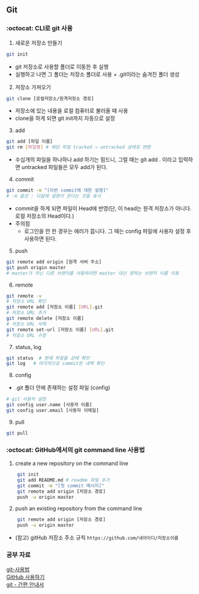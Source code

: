 
## Git
### :octocat: CLI로 git 사용
1. 새로운 저장소 만들기
```bash
git init
```
* git 저장소로 사용할 폴더로 이동한 후 실행
* 실행하고 나면 그 폴더는 저장소 폴더로 사용 + .git이라는 숨겨진 폴더 생성
2. 저장소 가져오기
```bash
git clone [로컬저장소/원격저장소 경로]
```
- 저장소에 있는 내용을 로컬 컴퓨터로 불러올 때 사용
- clone을 하게 되면 git init까지 자동으로 설정
3. add
```bash
git add [파일 이름]
git rm [파일명] # 해당 파일 tracked → untracked 상태로 변환
```
- 수십개의 파일을 하나하나 add 하기는 힘드니, 그럴 때는 git add . 이라고 입력하면 untracked 파일들은 모두 add가 된다.
4. commit
```bash
git commit -m "[이번 commit에 대한 설명]"
# -m 옵션 : 다음에 설명이 온다는 것을 표시
```
* commit을 하게 되면 파일이 Head에 반영(단, 이 head는 원격 저장소가 아니다. 로컬 저장소의 Head이다.)
* 주의점
  - 로그인을 안 한 경우는 에러가 뜹니다. 그 때는 config 파일에 사용자 설정 후 사용하면 된다.
5. push
```bash
git remote add origin [원격 서버 주소]
git push origin master
# master가 아닌 다른 브랜치를 사용하려면 master 대신 원하는 브랜치 이름 이용
```
6. remote
```bash
git remote -v                            
# 저장소 URL 확인
git remote add [저장소 이름] [URL].git      
# 저장소 URL 추가
git remote delete [저장소 이름]             
# 저장소 URL 삭제
git remote set-url [저장소 이름] [URL].git  
# 저장소 URL 수정
```
7. status, log
```bash
git status  # 현재 파일들 상태 확인
git log   # 마지막으로 commit된 내역 확인
```
8. config
* .git 폴더 안에 존재하는 설정 파일 (config)
```bash
# git 사용자 설정
git config user.name [사용자 이름]
git config user.email [사용자 이메일]
```
9. pull
```bash
git pull
```

### :octocat: GitHub에서의 git command line 사용법
1. create a new repository on the command line
```bash
    git init
    git add README.md # readme 파일 추가
    git commit -m "[첫 commit 메시지]"
    git remote add origin [저장소 경로]
    push -u origin master
```
2. push an existing repository from the command line
```bash
    git remote add origin [저장소 경로]
    push -u origin master
```
* (참고) gitHub 저장소 주소 규칙 ```https://github.com/내아이디/저장소이름```

### 공부 자료
[git-사용법](https://medium.com/@psychet_learn/git-%EC%82%AC%EC%9A%A9%EB%B2%95-3%EC%9E%A5-github-%EC%9D%B4%EC%9A%A9%ED%95%98%EA%B8%B0-f53e765844e3)  
[GitHub 사용하기](https://www.zerocho.com/category/Git/post/581042fdcae2d100152ceae6)  
[git - 간편 안내서](https://rogerdudler.github.io/git-guide/index.ko.html)  
